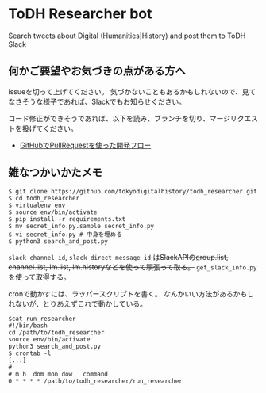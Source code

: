 # ToDH Researcher bot
Search tweets about Digital (Humanities|History) and post them to ToDH Slack

## 何かご要望やお気づきの点がある方へ
issueを切って上げてください。
気づかないこともあるかもしれないので、見てなさそうな様子であれば、Slackでもお知らせください。

コード修正ができそうであれば、以下を読み、ブランチを切り、マージリクエストを投げてください。

- [GitHubでPullRequestを使った開発フロー](https://qiita.com/NAKKA-K/items/072e28c3f3ad7178f3a4)

## 雑なつかいかたメモ

```
$ git clone https://github.com/tokyodigitalhistory/todh_researcher.git
$ cd todh_researcher
$ virtualenv env
$ source env/bin/activate
$ pip install -r requirements.txt
$ mv secret_info.py.sample secret_info.py
$ vi secret_info.py # 中身を埋める
$ python3 search_and_post.py
```

`slack_channel_id`, `slack_direct_message_id` は~~SlackAPIのgroup.list, 
channel.list, lm.list, lm.historyなどを使って頑張って取る。~~
`get_slack_info.py` を使って取得する。 

cronで動かすには、ラッパースクリプトを書く。
なんかいい方法があるかもしれないが、とりあえずこれで動かしている。

```
$cat run_researcher
#!/bin/bash
cd /path/to/todh_researcher
source env/bin/activate
python3 search_and_post.py
$ crontab -l
[...]
# 
# m h  dom mon dow   command
0 * * * * /path/to/todh_researcher/run_researcher
```